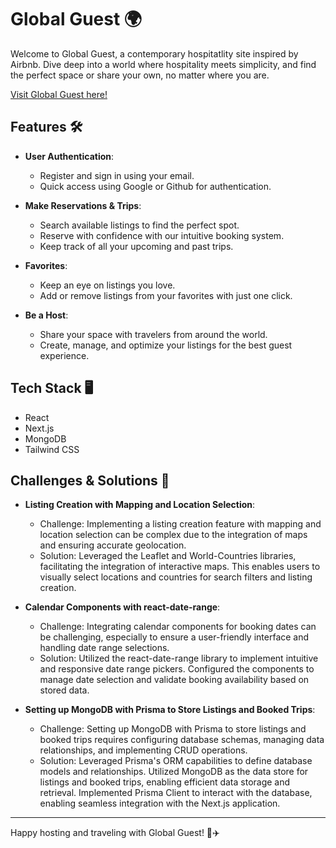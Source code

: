 # Global Guest 🌍

Welcome to Global Guest, a contemporary hospitatlity site inspired by Airbnb. Dive deep into a world where hospitality meets simplicity, and find the perfect space or share your own, no matter where you are.

[Visit Global Guest here!](https://global-guest.vercel.app/)

## Features 🛠

- **User Authentication**:
  - Register and sign in using your email.
  - Quick access using Google or Github for authentication.

- **Make Reservations & Trips**:
  - Search available listings to find the perfect spot.
  - Reserve with confidence with our intuitive booking system.
  - Keep track of all your upcoming and past trips.

- **Favorites**:
  - Keep an eye on listings you love.
  - Add or remove listings from your favorites with just one click.

- **Be a Host**:
  - Share your space with travelers from around the world.
  - Create, manage, and optimize your listings for the best guest experience.

## Tech Stack 🖥️
  - React
  - Next.js
  - MongoDB
  - Tailwind CSS

## Challenges & Solutions 🚀

- **Listing Creation with Mapping and Location Selection**:
  - Challenge: Implementing a listing creation feature with mapping and location selection can be complex due to the integration of maps and ensuring accurate geolocation.
  - Solution: Leveraged the Leaflet and World-Countries libraries, facilitating the integration of interactive maps. This enables users to visually select locations and countries for search filters and listing creation.

- **Calendar Components with react-date-range**:
  - Challenge: Integrating calendar components for booking dates can be challenging, especially to ensure a user-friendly interface and handling date range selections.
  - Solution: Utilized the react-date-range library to implement intuitive and responsive date range pickers. Configured the components to manage date selection and validate booking availability based on stored data.

- **Setting up MongoDB with Prisma to Store Listings and Booked Trips**:
  - Challenge: Setting up MongoDB with Prisma to store listings and booked trips requires configuring database schemas, managing data relationships, and implementing CRUD operations.
  - Solution: Leveraged Prisma's ORM capabilities to define database models and relationships. Utilized MongoDB as the data store for listings and booked trips, enabling efficient data storage and retrieval. Implemented Prisma Client to interact with the database, enabling seamless integration with the Next.js application.


---

Happy hosting and traveling with Global Guest! 🏡✈️

